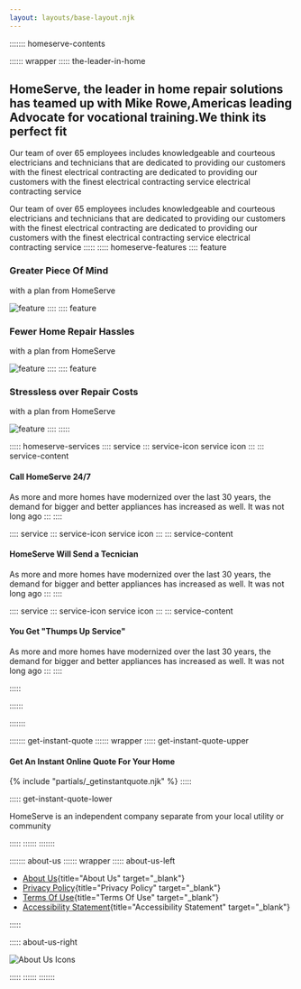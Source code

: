 ```yaml
---
layout: layouts/base-layout.njk
---
```


::::::: homeserve-contents

:::::: wrapper
::::: the-leader-in-home

## HomeServe, the leader in home repair solutions has teamed up with Mike Rowe,Americas leading Advocate for vocational training.We think its perfect fit

Our team of over 65 employees includes knowledgeable and courteous electricians and technicians that are dedicated to providing our customers with the finest electrical contracting 
are dedicated to providing our customers with the finest electrical contracting service  electrical contracting service

Our team of over 65 employees includes knowledgeable and courteous electricians and technicians that are dedicated to providing our customers with the finest electrical contracting 
are dedicated to providing our customers with the finest electrical contracting service  electrical contracting service
:::::
::::: homeserve-features
:::: feature

### Greater Piece Of Mind

with a plan from HomeServe

![feature](http://placehold.jp/329x194.png)
::::
:::: feature

### Fewer Home Repair Hassles

with a plan from HomeServe

![feature](http://placehold.jp/329x194.png)
::::
:::: feature

### Stressless over Repair Costs

with a plan from HomeServe

![feature](http://placehold.jp/329x194.png)
::::
:::::

::::: homeserve-services
:::: service
::: service-icon
    service icon
:::
::: service-content

#### Call HomeServe 24/7

As more and more homes have modernized over the
last 30 years, the demand for bigger and better
appliances has increased as well. It was not long ago
:::
::::

:::: service
::: service-icon
    service icon
:::
::: service-content

#### HomeServe Will Send a Tecnician

As more and more homes have modernized over the
last 30 years, the demand for bigger and better
appliances has increased as well. It was not long ago
:::
::::

:::: service
::: service-icon
    service icon
:::
::: service-content

#### You Get "Thumps Up Service"

As more and more homes have modernized over the
last 30 years, the demand for bigger and better
appliances has increased as well. It was not long ago
:::
::::

:::::

::::::

:::::::

::::::: get-instant-quote
:::::: wrapper
::::: get-instant-quote-upper

#### Get An Instant Online Quote For Your Home

 {% include "partials/_getinstantquote.njk" %}
:::::

::::: get-instant-quote-lower

HomeServe is an independent company separate from your local utility or community

:::::
::::::
:::::::

::::::: about-us
:::::: wrapper
::::: about-us-left

- [About Us](#FIXME){title="About Us" target="_blank"}
- [Privacy Policy](#FIXME){title="Privacy Policy" target="_blank"}
- [Terms Of Use](#FIXME){title="Terms Of Use" target="_blank"}
- [Accessibility Statement](#FIXME){title="Accessibility Statement" target="_blank"}

:::::

::::: about-us-right

![About Us Icons](http://placehold.jp/148x118.png)

:::::
::::::
:::::::